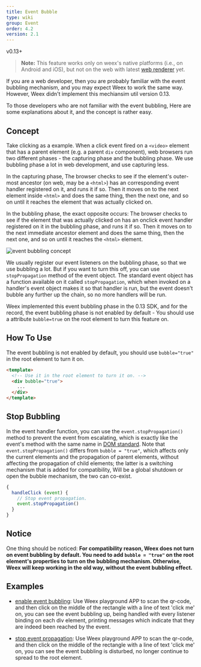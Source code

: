 ```yaml
---
title: Event Bubble
type: wiki
group: Event
order: 4.2
version: 2.1
---
```


<!-- toc -->

<span class="api-version">v0.13+</span>

> **Note:** This feature works only on weex's native platforms (i.e., on Android and iOS), but not on the web with latest [web renderer](https://github.com/weexteam/weex-vue-render) yet.

If you are a web developer, then you are probably familiar with the event bubbling mechanism, and you may expect Weex to work the same way. However, Weex didn't implement this mechiansim util version 0.13.

To those developers who are not familiar with the event bubbling, Here are some explanations about it, and the concept is rather easy.

## Concept

Take clicking as a example. When a click event fired on a `<video>` element that has a parent element (e.g. a parent `div` component), web browsers run two different phases - the capturing phase and the bubbling phase. We use bubbling phase a lot in web development, and use capturing less.

In the capturing phase, The browser checks to see if the element's outer-most ancestor (on web, may be a `<html>`) has an corresponding event handler registered on it, and runs it if so. Then it moves on to the next element inside `<html>` and does the same thing, then the next one, and so on until it reaches the element that was actually clicked on.

In the bubbling phase, the exact opposite occurs: The browser checks to see if the element that was actually clicked on has an onclick event handler registered on it in the bubbling phase, and runs it if so. Then it moves on to the next immediate ancestor element and does the same thing, then the next one, and so on until it reaches the `<html>` element.

![event bubbling concept](https://mdn.mozillademos.org/files/14075/bubbling-capturing.png)

We usually register our event listeners on the bubbling phase, so that we use bubbling a lot. But if you want to turn this off, you can use `stopPropagation` method of the event object. The standard event object has a function available on it called `stopPropagation`, which when invoked on a handler's event object makes it so that handler is run, but the event doesn't bubble any further up the chain, so no more handlers will be run.

Weex implemented this event bubbling phase in the 0.13 SDK, and for the record, the event bubbling phase is not enabled by default - You should use a attribute `bubble=true` on the root element to turn this feature on.

## How To Use

The event bubbling is not enabled by default, you should use `bubble="true"` in the root element to turn it on.

```html
<template>
  <!-- Use it in the root element to turn it on. -->
  <div bubble="true">
    ...
  </div>
</template>
```

## Stop Bubbling

In the event handler function, you can use the `event.stopPropagation()` method to prevent the event from escalating, which is exactly like the event's method with the same name in [DOM standard](https://dom.spec.whatwg.org/#dom-event-stoppropagation). Note that `event.stopPropagation()` differs from `bubble = "true"`, which affects only the current elements and the propagation of parent elements, without affecting the propagation of child elements; the latter is a switching mechanism that is added for compatibility, Will be a global shutdown or open the bubble mechanism, the two can co-exist.

```javascript
{
  handleClick (event) {
    // Stop event propagation.
    event.stopPropagation()
  }
}
```

## Notice

One thing should be noticed: **For compatibility reason, Weex does not turn on event bubbling by default. You need to add `bubble = "true"` on the root element's properties to turn on the bubbling mechanism. Otherwise, Weex will keep working in the old way, without the event bubbling effect.**

## Examples

- [enable event bubbling](http://dotwe.org/vue/fa2957ce3e9eb47ad9ae1da22d845e95): Use Weex playground APP to scan the qr-code, and then click on the middle of the rectangle with a line of text 'click me' on, you can see the event bubbling up, being handled with every listener binding on each div element, printing messages which indicate that they are indeed been reached by the event.

- [stop event propagation](http://dotwe.org/vue/2cc80e19c9b2430fb780234628065a69): Use Weex playground APP to scan the qr-code, and then click on the middle of the rectangle with a line of text 'click me' on, you can see the event bubbling is disturbed, no longer continue to spread to the root element.
